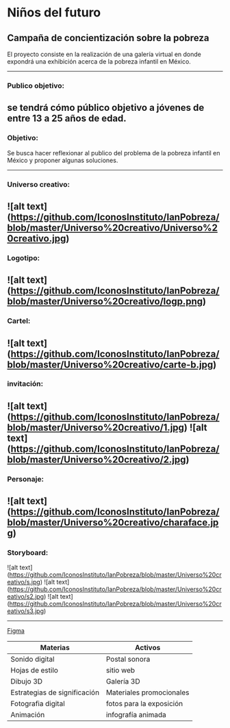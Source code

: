 # Niños del futuro
## Campaña de concientización sobre la pobreza

El proyecto consiste en la realización de una galería virtual en donde expondrá una exhibición acerca de la pobreza infantil en México.

---
### Publico objetivo:
se tendrá cómo público objetivo a jóvenes de entre 13 a 25 años de edad.
---
### Objetivo:
Se busca hacer reflexionar al publico del problema de la pobreza infantil en México 
y proponer algunas soluciones.

---
### Universo creativo:

![alt text] (https://github.com/IconosInstituto/IanPobreza/blob/master/Universo%20creativo/Universo%20creativo.jpg)
---
### Logotipo:

![alt text] (https://github.com/IconosInstituto/IanPobreza/blob/master/Universo%20creativo/logp.png)
---
### Cartel:

![alt text] (https://github.com/IconosInstituto/IanPobreza/blob/master/Universo%20creativo/carte-b.jpg)
---
### invitación:

![alt text] (https://github.com/IconosInstituto/IanPobreza/blob/master/Universo%20creativo/1.jpg)
![alt text] (https://github.com/IconosInstituto/IanPobreza/blob/master/Universo%20creativo/2.jpg)
---
### Personaje:

![alt text] (https://github.com/IconosInstituto/IanPobreza/blob/master/Universo%20creativo/charaface.jpg)
---

### Storyboard:

![alt text] (https://github.com/IconosInstituto/IanPobreza/blob/master/Universo%20creativo/s.jpg)
![alt text] (https://github.com/IconosInstituto/IanPobreza/blob/master/Universo%20creativo/s2.jpg)
![alt text] (https://github.com/IconosInstituto/IanPobreza/blob/master/Universo%20creativo/s3.jpg)

---

[Figma](https://www.figma.com/file/I7nOlvjP1aJvOonTNvY17pKP/Ni%C3%B1os-del-futuro)

**Materias** | **Activos**
-------- | -------
Sonido digital | Postal sonora
Hojas de estilo | sitio web
Dibujo 3D | Galería 3D
Estrategias de significación | Materiales promocionales
Fotografia digital | fotos para la exposición
Animación | infografía animada


